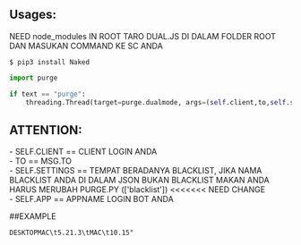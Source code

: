 ## Usages:
<p>NEED node_modules IN ROOT
TARO DUAL.JS DI DALAM FOLDER ROOT
DAN MASUKAN COMMAND KE SC ANDA</p>


```
$ pip3 install Naked
```

```python
import purge

if text == "purge":
    threading.Thread(target=purge.dualmode, args=(self.client,to,self.settings,self.app)).start()
```


## ATTENTION:
<p>
- SELF.CLIENT == CLIENT LOGIN ANDA
    <br />
- TO == MSG.TO
    <br />
- SELF.SETTINGS == TEMPAT BERADANYA BLACKLIST, JIKA NAMA BLACKLIST ANDA DI DALAM JSON BUKAN BLACKLIST MAKAN
ANDA HARUS MERUBAH PURGE.PY (['blacklist']) <<<<<<< NEED CHANGE
                                                       <br />
- SELF.APP == APPNAME LOGIN BOT ANDA
</p>

##EXAMPLE
``` 
DESKTOPMAC\t5.21.3\tMAC\t10.15"
```
